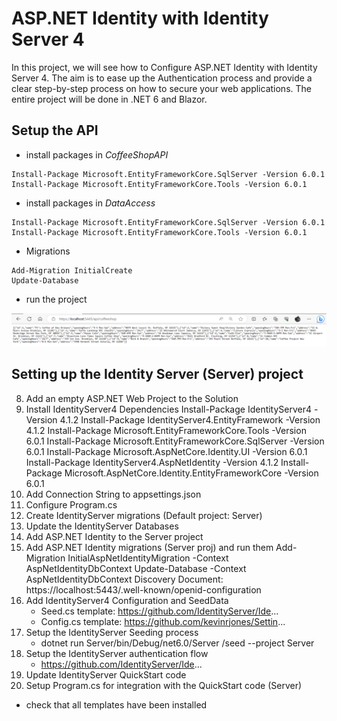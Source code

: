 # ASP.NET Identity with Identity Server 4

In this project, we will see how to Configure ASP.NET Identity with Identity Server 4. The aim is to ease up the Authentication process and provide a clear step-by-step process on how to secure your web applications. The entire project will be done in .NET 6 and Blazor.


## Setup the API 

- install packages in *CoffeeShopAPI*
```
Install-Package Microsoft.EntityFrameworkCore.SqlServer -Version 6.0.1
Install-Package Microsoft.EntityFrameworkCore.Tools -Version 6.0.1
```

- install packages in *DataAccess*
```
Install-Package Microsoft.EntityFrameworkCore.SqlServer -Version 6.0.1
Install-Package Microsoft.EntityFrameworkCore.Tools -Version 6.0.1
```

- Migrations
```
Add-Migration InitialCreate
Update-Database
```

- run the project
<img src="/pictures/coffeeshop.png" title="coffee shop"  width="900">


## Setting up the Identity Server (Server) project
8. Add an empty ASP.NET Web Project to the Solution
9. Install IdentityServer4 Dependencies 
     Install-Package IdentityServer4 -Version 4.1.2
     Install-Package IdentityServer4.EntityFramework -Version 4.1.2
     Install-Package Microsoft.EntityFrameworkCore.Tools -Version 6.0.1
     Install-Package Microsoft.EntityFrameworkCore.SqlServer -Version 6.0.1
     Install-Package Microsoft.AspNetCore.Identity.UI -Version 6.0.1
     Install-Package IdentityServer4.AspNetIdentity -Version 4.1.2
     Install-Package Microsoft.AspNetCore.Identity.EntityFrameworkCore -Version 6.0.1
10. Add Connection String to appsettings.json
11. Configure Program.cs
12. Create IdentityServer migrations (Default project: Server)
13. Update the IdentityServer Databases
14. Add ASP.NET Identity to the Server project 
15. Add ASP.NET Identity migrations (Server proj) and run them
     Add-Migration InitialAspNetIdentityMigration -Context AspNetIdentityDbContext
     Update-Database -Context AspNetIdentityDbContext
     Discovery Document: https://localhost:5443/.well-known/openid-configuration
16. Add IdentityServer4 Configuration and SeedData
     - Seed.cs template: https://github.com/IdentityServer/Ide...
     - Config.cs template: https://github.com/kevinrjones/Settin...
17. Setup the IdentityServer Seeding process
     - dotnet run Server/bin/Debug/net6.0/Server /seed --project Server
18. Setup the IdentityServer authentication flow
     - https://github.com/IdentityServer/Ide...
19. Update IdentityServer QuickStart code
20. Setup Program.cs for integration with the QuickStart code (Server)












- check that all templates have been installed